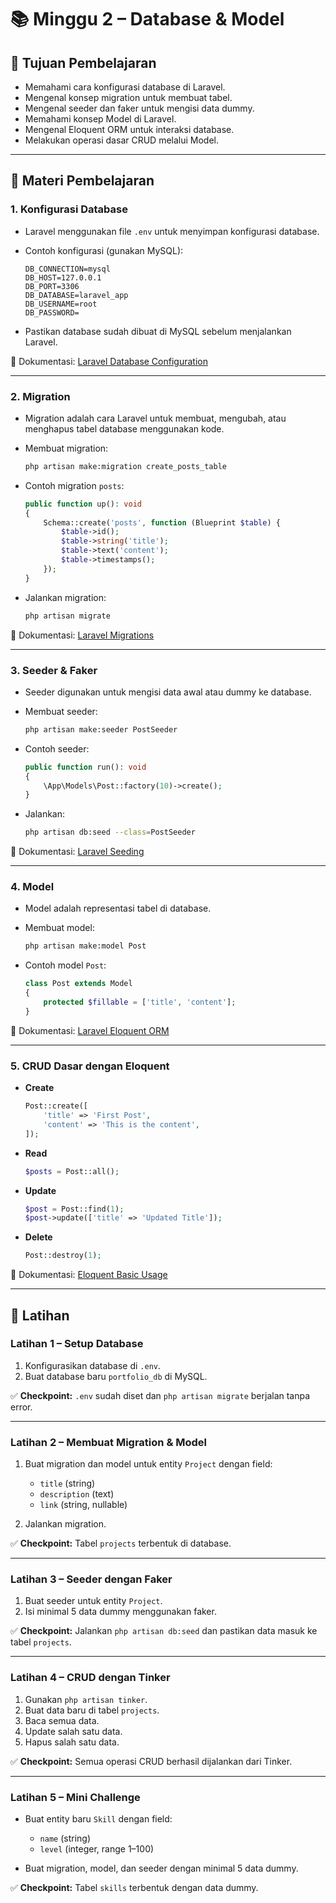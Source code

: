 # 📚 Minggu 2 – Database & Model

## 🎯 Tujuan Pembelajaran

* Memahami cara konfigurasi database di Laravel.
* Mengenal konsep migration untuk membuat tabel.
* Mengenal seeder dan faker untuk mengisi data dummy.
* Memahami konsep Model di Laravel.
* Mengenal Eloquent ORM untuk interaksi database.
* Melakukan operasi dasar CRUD melalui Model.

---

## 📝 Materi Pembelajaran

### 1. Konfigurasi Database

* Laravel menggunakan file `.env` untuk menyimpan konfigurasi database.
* Contoh konfigurasi (gunakan MySQL):

  ```env
  DB_CONNECTION=mysql
  DB_HOST=127.0.0.1
  DB_PORT=3306
  DB_DATABASE=laravel_app
  DB_USERNAME=root
  DB_PASSWORD=
  ```
* Pastikan database sudah dibuat di MySQL sebelum menjalankan Laravel.

📖 Dokumentasi: [Laravel Database Configuration](https://laravel.com/docs/11.x/database#configuration)

---

### 2. Migration

* Migration adalah cara Laravel untuk membuat, mengubah, atau menghapus tabel database menggunakan kode.
* Membuat migration:

  ```bash
  php artisan make:migration create_posts_table
  ```
* Contoh migration `posts`:

  ```php
  public function up(): void
  {
      Schema::create('posts', function (Blueprint $table) {
          $table->id();
          $table->string('title');
          $table->text('content');
          $table->timestamps();
      });
  }
  ```
* Jalankan migration:

  ```bash
  php artisan migrate
  ```

📖 Dokumentasi: [Laravel Migrations](https://laravel.com/docs/11.x/migrations)

---

### 3. Seeder & Faker

* Seeder digunakan untuk mengisi data awal atau dummy ke database.
* Membuat seeder:

  ```bash
  php artisan make:seeder PostSeeder
  ```
* Contoh seeder:

  ```php
  public function run(): void
  {
      \App\Models\Post::factory(10)->create();
  }
  ```
* Jalankan:

  ```bash
  php artisan db:seed --class=PostSeeder
  ```

📖 Dokumentasi: [Laravel Seeding](https://laravel.com/docs/11.x/seeding)

---

### 4. Model

* Model adalah representasi tabel di database.
* Membuat model:

  ```bash
  php artisan make:model Post
  ```
* Contoh model `Post`:

  ```php
  class Post extends Model
  {
      protected $fillable = ['title', 'content'];
  }
  ```

📖 Dokumentasi: [Laravel Eloquent ORM](https://laravel.com/docs/11.x/eloquent)

---

### 5. CRUD Dasar dengan Eloquent

* **Create**

  ```php
  Post::create([
      'title' => 'First Post',
      'content' => 'This is the content',
  ]);
  ```

* **Read**

  ```php
  $posts = Post::all();
  ```

* **Update**

  ```php
  $post = Post::find(1);
  $post->update(['title' => 'Updated Title']);
  ```

* **Delete**

  ```php
  Post::destroy(1);
  ```

📖 Dokumentasi: [Eloquent Basic Usage](https://laravel.com/docs/11.x/eloquent#retrieving-models)

---

## 🎯 Latihan

### Latihan 1 – Setup Database

1. Konfigurasikan database di `.env`.
2. Buat database baru `portfolio_db` di MySQL.

✅ **Checkpoint:** `.env` sudah diset dan `php artisan migrate` berjalan tanpa error.

---

### Latihan 2 – Membuat Migration & Model

1. Buat migration dan model untuk entity `Project` dengan field:

   * `title` (string)
   * `description` (text)
   * `link` (string, nullable)
2. Jalankan migration.

✅ **Checkpoint:** Tabel `projects` terbentuk di database.

---

### Latihan 3 – Seeder dengan Faker

1. Buat seeder untuk entity `Project`.
2. Isi minimal 5 data dummy menggunakan faker.

✅ **Checkpoint:** Jalankan `php artisan db:seed` dan pastikan data masuk ke tabel `projects`.

---

### Latihan 4 – CRUD dengan Tinker

1. Gunakan `php artisan tinker`.
2. Buat data baru di tabel `projects`.
3. Baca semua data.
4. Update salah satu data.
5. Hapus salah satu data.

✅ **Checkpoint:** Semua operasi CRUD berhasil dijalankan dari Tinker.

---

### Latihan 5 – Mini Challenge

* Buat entity baru `Skill` dengan field:

  * `name` (string)
  * `level` (integer, range 1–100)
* Buat migration, model, dan seeder dengan minimal 5 data dummy.

✅ **Checkpoint:** Tabel `skills` terbentuk dengan data dummy.